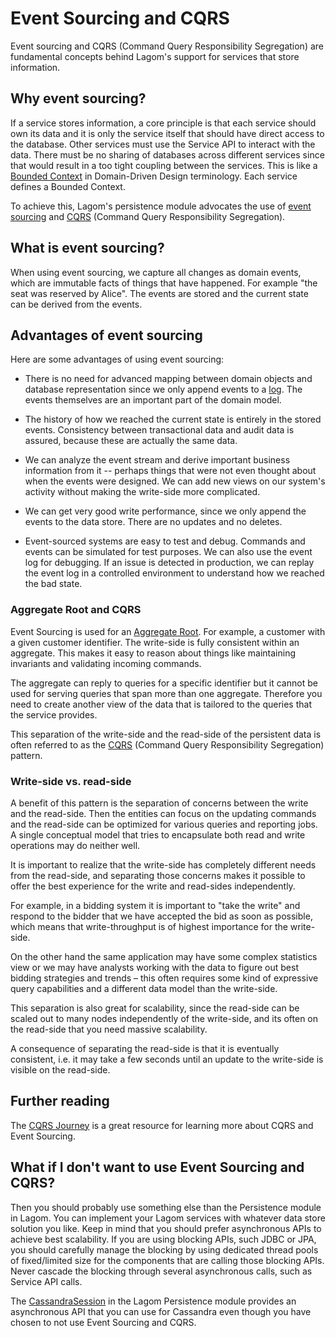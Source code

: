 # Event Sourcing and CQRS

Event sourcing and CQRS (Command Query Responsibility Segregation) are fundamental concepts behind Lagom's support for services that store information.

## Why event sourcing?

If a service stores information, a core principle is that each service should own its data and it is only the service itself that should have direct access to the database. Other services must use the Service API to interact with the data. There must be no sharing of databases across different services since that would result in a too tight coupling between the services. This is like a [Bounded Context](http://martinfowler.com/bliki/BoundedContext.html) in Domain-Driven Design terminology. Each service defines a Bounded Context.

To achieve this, Lagom's persistence module advocates the use of [event sourcing](https://msdn.microsoft.com/en-us/library/jj591559.aspx) and [CQRS](https://msdn.microsoft.com/en-us/library/jj591573.aspx) (Command Query Responsibility Segregation).

## What is event sourcing?

When using event sourcing, we capture all changes as domain events, which are immutable facts of things that have happened. For example "the seat was reserved by Alice". The events are stored and the current state can be derived from the events.

## Advantages of event sourcing

Here are some advantages of using event sourcing:

* There is no need for advanced mapping between domain objects and database representation since we only append events to a [log](https://engineering.linkedin.com/distributed-systems/log-what-every-software-engineer-should-know-about-real-time-datas-unifying). The events themselves are an important part of the domain model.

* The history of how we reached the current state is entirely in the stored events. Consistency between transactional data and audit data is assured, because these are actually the same data.

* We can analyze the event stream and derive important business information from it -- perhaps things that were not even thought about when the events were designed. We can add new views on our system's activity without making the write-side more complicated.

* We can get very good write performance, since we only append the events to the data store. There are no updates and no deletes.

* Event-sourced systems are easy to test and debug. Commands and events can be simulated for test purposes. We can also use the event log for debugging. If an issue is detected in production, we can replay the event log in a controlled environment to understand how we reached the bad state.

### Aggregate Root and CQRS

Event Sourcing is used for an [Aggregate Root](http://martinfowler.com/bliki/DDD_Aggregate.html). For example, a customer with a given customer identifier. The write-side is fully consistent within an aggregate. This makes it easy to reason about things like maintaining invariants and validating incoming commands.

The aggregate can reply to queries for a specific identifier but it cannot be used for serving queries that span more than one aggregate. Therefore you need to create another view of the data that is tailored to the queries that the service provides.

This separation of the write-side and the read-side of the persistent data is often referred to as the [CQRS](https://msdn.microsoft.com/en-us/library/jj591573.aspx) (Command Query Responsibility Segregation) pattern.

### Write-side vs. read-side

A benefit of this pattern is the separation of concerns between the write and the read-side. Then the entities can focus on the updating commands and the read-side can be optimized for various queries and reporting jobs. A single conceptual model that tries to encapsulate both read and write operations may do neither well.

It is important to realize that the write-side has completely different needs from the read-side, and separating those concerns makes it possible to offer the best experience for the write and read-sides independently.

For example, in a bidding system it is important to "take the write" and respond to the bidder that we have accepted the bid as soon as possible, which means that write-throughput is of highest importance for the write-side.

On the other hand the same application may have some complex statistics view or we may have analysts working with the data to figure out best bidding strategies and trends – this often requires some kind of expressive query capabilities and a different data model than the write-side.

This separation is also great for scalability, since the read-side can be scaled out to many nodes independently of the write-side, and its often on the read-side that you need massive scalability.

A consequence of separating the read-side is that it is eventually consistent, i.e. it may take a few seconds until an update to the write-side is visible on the read-side.

## Further reading

The [CQRS Journey](https://msdn.microsoft.com/en-us/library/jj554200.aspx) is a great resource for learning more about CQRS and Event Sourcing.

## What if I don't want to use Event Sourcing and CQRS?

Then you should probably use something else than the Persistence module in Lagom. You can implement your Lagom services with whatever data store solution you like. Keep in mind that you should prefer asynchronous APIs to achieve best scalability. If you are using blocking APIs, such JDBC or JPA, you should carefully manage the blocking by using dedicated thread pools of fixed/limited size for the components that are calling those blocking APIs. Never cascade the blocking through several asynchronous calls, such as Service API calls.

The [CassandraSession](api/java/com/lightbend/lagom/javadsl/persistence/cassandra/CassandraSession.html) in the Lagom Persistence module provides an asynchronous API that you can use for Cassandra even though you have chosen to not use Event Sourcing and CQRS.
